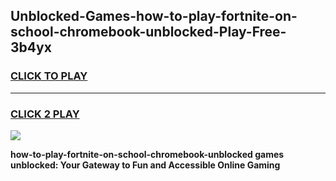 
## Unblocked-Games-how-to-play-fortnite-on-school-chromebook-unblocked-Play-Free-3b4yx
<h3>
<a href="https://premium76.site?title=how-to-play-fortnite-on-school-chromebook-unblocked&ref=20M">CLICK TO PLAY</a></h3>
<hr>

<h3>
<a href="https://premium76.site?title=how-to-play-fortnite-on-school-chromebook-unblocked&ref=20M">CLICK 2 PLAY</a>
  
</h3>

<a href="https://premium76.site?title=how-to-play-fortnite-on-school-chromebook-unblocked&ref=19M"><img src="https://clearcache.store/games.png"></a>


**how-to-play-fortnite-on-school-chromebook-unblocked games unblocked: Your Gateway to Fun and Accessible Online Gaming**
